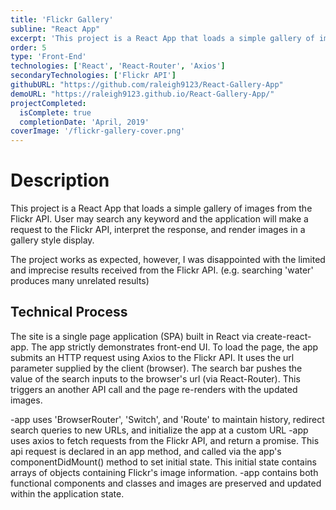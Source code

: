 ```yaml
---
title: 'Flickr Gallery'
subline: "React App"
excerpt: 'This project is a React App that loads a simple gallery of images from the Flickr API. User may search any keyword and the application will make a request to the Flickr API, interpret the response, and render images in a gallery style display.'
order: 5
type: 'Front-End'
technologies: ['React', 'React-Router', 'Axios']
secondaryTechnologies: ['Flickr API']
githubURL: "https://github.com/raleigh9123/React-Gallery-App"
demoURL: "https://raleigh9123.github.io/React-Gallery-App/"
projectCompleted:
  isComplete: true
  completionDate: 'April, 2019'
coverImage: '/flickr-gallery-cover.png'
---
```

# Description
This project is a React App that loads a simple gallery of images from the Flickr API. User may search any keyword and the application will make a request to the Flickr API, interpret the response, and render images in a gallery style display.

The project works as expected, however, I was disappointed with the limited and imprecise results received from the Flickr API. (e.g. searching 'water' produces many unrelated results)

## Technical Process
The site is a single page application (SPA) built in React via create-react-app. The app strictly demonstrates front-end UI. To load the page, the app submits an HTTP request using Axios to the Flickr API. It uses the url parameter supplied by the client (browser). The search bar pushes the value of the search inputs to the browser's url (via React-Router). This triggers an another API call and the page re-renders with the updated images.

-app uses 'BrowserRouter', 'Switch', and 'Route' to maintain history, redirect search queries to new URLs, and initialize the app at a custom URL
-app uses axios to fetch requests from the Flickr API, and return a promise. This api request is declared in an app method, and called via the app's componentDidMount() method to set initial state. This initial state contains arrays of objects containing Flickr's image information.
-app contains both functional components and classes and images are preserved and updated within the application state.
